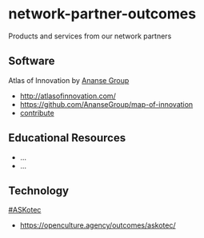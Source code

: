 # network-partner-outcomes
Products and services from our network partners

## Software
Atlas of Innovation by [Ananse Group](https://github.com/AnanseGroup)
- http://atlasofinnovation.com/
- https://github.com/AnanseGroup/map-of-innovation
- [contribute](http://atlasofinnovation.com/contribute/)


## Educational Resources
- …
- …

## Technology
[#ASKotec](https://github.com/opencultureagency/ASKotec)
- https://openculture.agency/outcomes/askotec/
